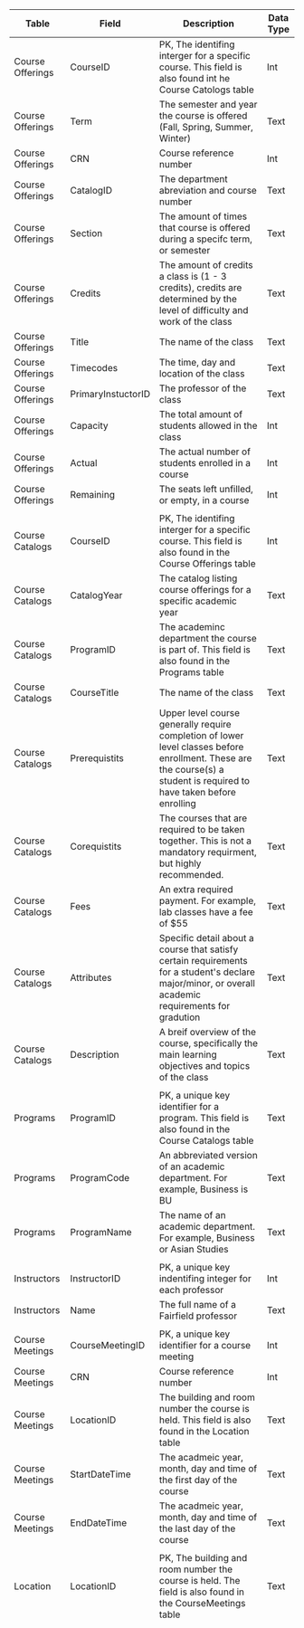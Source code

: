 | Table            | Field              | Description                                                                                                                                                            | Data Type |
|------------------|--------------------|------------------------------------------------------------------------------------------------------------------------------------------------------------------------|-----------|
| Course Offerings | CourseID           | PK, The identifing interger for a specific course. This field is also found int he Course Catologs table                                                               | Int       |
| Course Offerings | Term               | The semester and year the course is offered (Fall, Spring, Summer, Winter)                                                                                             | Text      |
| Course Offerings | CRN                | Course reference number                                                                                                                                                | Int       |
| Course Offerings | CatalogID          | The department abreviation and course number                                                                                                                           | Text      |
| Course Offerings | Section            | The amount of times that course is offered during a specifc term, or semester                                                                                          | Text      |
| Course Offerings | Credits            | The amount of credits a class is (1 - 3 credits), credits are determined by the level of difficulty and work of the class                                              | Text      |
| Course Offerings | Title              | The name of the class                                                                                                                                                  | Text      |
| Course Offerings | Timecodes          | The time, day and location of the class                                                                                                                                | Text      |
| Course Offerings | PrimaryInstuctorID | The professor of the class                                                                                                                                             | Text      |
| Course Offerings | Capacity           | The total amount of students allowed in the class                                                                                                                      | Int       |
| Course Offerings | Actual             | The actual number of students enrolled in a course                                                                                                                     | Int       |
| Course Offerings | Remaining          | The seats left unfilled, or empty, in a course                                                                                                                         | Int       |
|                  |                    |                                                                                                                                                                        |           |
| Course Catalogs  | CourseID           | PK, The identifing interger for a specific course. This field is also found in the Course Offerings table                                                              | Int       |
| Course Catalogs  | CatalogYear        | The catalog listing course offerings for a specific academic year                                                                                                      | Text      |
| Course Catalogs  | ProgramID          | The academinc department the course is part of. This field is also found in the Programs table                                                                         | Text      |
| Course Catalogs  | CourseTitle        | The name of the class                                                                                                                                                  | Text      |
| Course Catalogs  | Prerequistits      | Upper level course generally require completion of lower level classes before enrollment. These are the course(s) a student is required to have taken before enrolling | Text      |
| Course Catalogs  | Corequistits       | The courses that are required to be taken together. This is not a mandatory requirment, but highly recommended.                                                        | Text      |
| Course Catalogs  | Fees               | An extra required payment. For example, lab classes have a fee of $55                                                                                                  | Text      |
| Course Catalogs  | Attributes         | Specific detail about a course that satisfy certain requirements for a student's declare major/minor, or overall academic requirements for gradution                   | Text      |
| Course Catalogs  | Description        | A breif overview of the course, specifically the main learning objectives and topics of the class                                                                      | Text      |
|                  |                    |                                                                                                                                                                        |           |
| Programs         | ProgramID          | PK, a unique key identifier for a program. This field is also found in the Course Catalogs table                                                                       | Text      |
| Programs         | ProgramCode        | An abbreviated version of an academic department. For example, Business is BU                                                                                          | Text      |
| Programs         | ProgramName        | The name of an academic department. For example, Business or Asian Studies                                                                                             | Text      |
|                  |                    |                                                                                                                                                                        |           |
| Instructors      | InstructorID       | PK, a unique key indentifing integer for each professor                                                                                                                | Int       |
| Instructors      | Name               | The full name of a Fairfield professor                                                                                                                                 | Text      |
|                  |                    |                                                                                                                                                                        |           |
| Course Meetings  | CourseMeetingID    | PK, a unique key identifier for a course meeting                                                                                                                       | Int       |
| Course Meetings  | CRN                | Course reference number                                                                                                                                                | Int       |
| Course Meetings  | LocationID         | The building and room number the course is held. This field is also found in the Location table                                                                        | Text      |
| Course Meetings  | StartDateTime      | The acadmeic year, month, day and time of the first day of the course                                                                                                  | Text      |
| Course Meetings  | EndDateTime        | The acadmeic year, month, day and time of the last day of the course                                                                                                   | Text      |
|                  |                    |                                                                                                                                                                        |           |
| Location         | LocationID         | PK, The building and room number the course is held. The field is also found in the CourseMeetings table                                                               | Text      |
|                  |                    |                                                                                                                                                                        |           |
|                  |                    |                                                                                                                                                                        |           |
|                  |                    |                                                                                                                                                                        |           |
|                  |                    |                                                                                                                                                                        |           |
|                  |                    |                                                                                                                                                                        |           |
|                  |                    |                                                                                                                                                                        |           |
|                  |                    |                                                                                                                                                                        |           |
|                  |                    |                                                                                                                                                                        |           |
|                  |                    |                                                                                                                                                                        |           |
|                  |                    |                                                                                                                                                                        |           |
|                  |                    |                                                                                                                                                                        |           |
|                  |                    |                                                                                                                                                                        |           |
|                  |                    |                                                                                                                                                                        |           |
|                  |                    |                                                                                                                                                                        |           |
|                  |                    |                                                                                                                                                                        |           |
|                  |                    |                                                                                                                                                                        |           |
|                  |                    |                                                                                                                                                                        |           |
|                  |                    |                                                                                                                                                                        |           |
|                  |                    |                                                                                                                                                                        |           |
|                  |                    |                                                                                                                                                                        |           |
|                  |                    |                                                                                                                                                                        |           |
|                  |                    |                                                                                                                                                                        |           |
|                  |                    |                                                                                                                                                                        |           |
|                  |                    |                                                                                                                                                                        |           |
|                  |                    |                                                                                                                                                                        |           |
|                  |                    |                                                                                                                                                                        |           |
|                  |                    |                                                                                                                                                                        |           |
|                  |                    |                                                                                                                                                                        |           |
|                  |                    |                                                                                                                                                                        |           |
|                  |                    |                                                                                                                                                                        |           |
|                  |                    |                                                                                                                                                                        |           |
|                  |                    |                                                                                                                                                                        |           |
|                  |                    |                                                                                                                                                                        |           |
|                  |                    |                                                                                                                                                                        |           |
|                  |                    |                                                                                                                                                                        |           |
|                  |                    |                                                                                                                                                                        |           |
|                  |                    |                                                                                                                                                                        |           |
|                  |                    |                                                                                                                                                                        |           |
|                  |                    |                                                                                                                                                                        |           |
|                  |                    |                                                                                                                                                                        |           |
|                  |                    |                                                                                                                                                                        |           |
|                  |                    |                                                                                                                                                                        |           |
|                  |                    |                                                                                                                                                                        |           |
|                  |                    |                                                                                                                                                                        |           |
|                  |                    |                                                                                                                                                                        |           |
|                  |                    |                                                                                                                                                                        |           |
|                  |                    |                                                                                                                                                                        |           |
|                  |                    |                                                                                                                                                                        |           |
|                  |                    |                                                                                                                                                                        |           |
|                  |                    |                                                                                                                                                                        |           |
|                  |                    |                                                                                                                                                                        |           |
|                  |                    |                                                                                                                                                                        |           |
|                  |                    |                                                                                                                                                                        |           |
|                  |                    |                                                                                                                                                                        |           |
|                  |                    |                                                                                                                                                                        |           |
|                  |                    |                                                                                                                                                                        |           |
|                  |                    |                                                                                                                                                                        |           |
|                  |                    |                                                                                                                                                                        |           |
|                  |                    |                                                                                                                                                                        |           |
|                  |                    |                                                                                                                                                                        |           |
|                  |                    |                                                                                                                                                                        |           |
|                  |                    |                                                                                                                                                                        |           |
|                  |                    |                                                                                                                                                                        |           |
|                  |                    |                                                                                                                                                                        |           |
|                  |                    |                                                                                                                                                                        |           |
|                  |                    |                                                                                                                                                                        |           |
|                  |                    |                                                                                                                                                                        |           |
|                  |                    |                                                                                                                                                                        |           |
|                  |                    |                                                                                                                                                                        |           |
|                  |                    |                                                                                                                                                                        |           |
|                  |                    |                                                                                                                                                                        |           |
|                  |                    |                                                                                                                                                                        |           |
|                  |                    |                                                                                                                                                                        |           |
|                  |                    |                                                                                                                                                                        |           |
|                  |                    |                                                                                                                                                                        |           |
|                  |                    |                                                                                                                                                                        |           |
|                  |                    |                                                                                                                                                                        |           |
|                  |                    |                                                                                                                                                                        |           |
|                  |                    |                                                                                                                                                                        |           |
|                  |                    |                                                                                                                                                                        |           |
|                  |                    |                                                                                                                                                                        |           |
|                  |                    |                                                                                                                                                                        |           |
|                  |                    |                                                                                                                                                                        |           |
|                  |                    |                                                                                                                                                                        |           |
|                  |                    |                                                                                                                                                                        |           |
|                  |                    |                                                                                                                                                                        |           |
|                  |                    |                                                                                                                                                                        |           |
|                  |                    |                                                                                                                                                                        |           |
|                  |                    |                                                                                                                                                                        |           |
|                  |                    |                                                                                                                                                                        |           |
|                  |                    |                                                                                                                                                                        |           |
|                  |                    |                                                                                                                                                                        |           |
|                  |                    |                                                                                                                                                                        |           |
|                  |                    |                                                                                                                                                                        |           |
|                  |                    |                                                                                                                                                                        |           |
|                  |                    |                                                                                                                                                                        |           |
|                  |                    |                                                                                                                                                                        |           |
|                  |                    |                                                                                                                                                                        |           |
|                  |                    |                                                                                                                                                                        |           |
|                  |                    |                                                                                                                                                                        |           |
|                  |                    |                                                                                                                                                                        |           |
|                  |                    |                                                                                                                                                                        |           |
|                  |                    |                                                                                                                                                                        |           |
|                  |                    |                                                                                                                                                                        |           |
|                  |                    |                                                                                                                                                                        |           |
|                  |                    |                                                                                                                                                                        |           |
|                  |                    |                                                                                                                                                                        |           |
|                  |                    |                                                                                                                                                                        |           |
|                  |                    |                                                                                                                                                                        |           |
|                  |                    |                                                                                                                                                                        |           |
|                  |                    |                                                                                                                                                                        |           |
|                  |                    |                                                                                                                                                                        |           |
|                  |                    |                                                                                                                                                                        |           |
|                  |                    |                                                                                                                                                                        |           |
|                  |                    |                                                                                                                                                                        |           |
|                  |                    |                                                                                                                                                                        |           |
|                  |                    |                                                                                                                                                                        |           |
|                  |                    |                                                                                                                                                                        |           |
|                  |                    |                                                                                                                                                                        |           |
|                  |                    |                                                                                                                                                                        |           |
|                  |                    |                                                                                                                                                                        |           |
|                  |                    |                                                                                                                                                                        |           |
|                  |                    |                                                                                                                                                                        |           |
|                  |                    |                                                                                                                                                                        |           |
|                  |                    |                                                                                                                                                                        |           |
|                  |                    |                                                                                                                                                                        |           |
|                  |                    |                                                                                                                                                                        |           |
|                  |                    |                                                                                                                                                                        |           |
|                  |                    |                                                                                                                                                                        |           |
|                  |                    |                                                                                                                                                                        |           |
|                  |                    |                                                                                                                                                                        |           |
|                  |                    |                                                                                                                                                                        |           |
|                  |                    |                                                                                                                                                                        |           |
|                  |                    |                                                                                                                                                                        |           |
|                  |                    |                                                                                                                                                                        |           |
|                  |                    |                                                                                                                                                                        |           |
|                  |                    |                                                                                                                                                                        |           |
|                  |                    |                                                                                                                                                                        |           |
|                  |                    |                                                                                                                                                                        |           |
|                  |                    |                                                                                                                                                                        |           |
|                  |                    |                                                                                                                                                                        |           |
|                  |                    |                                                                                                                                                                        |           |
|                  |                    |                                                                                                                                                                        |           |
|                  |                    |                                                                                                                                                                        |           |
|                  |                    |                                                                                                                                                                        |           |
|                  |                    |                                                                                                                                                                        |           |
|                  |                    |                                                                                                                                                                        |           |
|                  |                    |                                                                                                                                                                        |           |
|                  |                    |                                                                                                                                                                        |           |
|                  |                    |                                                                                                                                                                        |           |
|                  |                    |                                                                                                                                                                        |           |
|                  |                    |                                                                                                                                                                        |           |
|                  |                    |                                                                                                                                                                        |           |
|                  |                    |                                                                                                                                                                        |           |
|                  |                    |                                                                                                                                                                        |           |
|                  |                    |                                                                                                                                                                        |           |
|                  |                    |                                                                                                                                                                        |           |
|                  |                    |                                                                                                                                                                        |           |
|                  |                    |                                                                                                                                                                        |           |
|                  |                    |                                                                                                                                                                        |           |
|                  |                    |                                                                                                                                                                        |           |
|                  |                    |                                                                                                                                                                        |           |
|                  |                    |                                                                                                                                                                        |           |
|                  |                    |                                                                                                                                                                        |           |
|                  |                    |                                                                                                                                                                        |           |
|                  |                    |                                                                                                                                                                        |           |
|                  |                    |                                                                                                                                                                        |           |
|                  |                    |                                                                                                                                                                        |           |
|                  |                    |                                                                                                                                                                        |           |
|                  |                    |                                                                                                                                                                        |           |
|                  |                    |                                                                                                                                                                        |           |
|                  |                    |                                                                                                                                                                        |           |
|                  |                    |                                                                                                                                                                        |           |
|                  |                    |                                                                                                                                                                        |           |
|                  |                    |                                                                                                                                                                        |           |
|                  |                    |                                                                                                                                                                        |           |
|                  |                    |                                                                                                                                                                        |           |
|                  |                    |                                                                                                                                                                        |           |
|                  |                    |                                                                                                                                                                        |           |
|                  |                    |                                                                                                                                                                        |           |
|                  |                    |                                                                                                                                                                        |           |
|                  |                    |                                                                                                                                                                        |           |
|                  |                    |                                                                                                                                                                        |           |
|                  |                    |                                                                                                                                                                        |           |
|                  |                    |                                                                                                                                                                        |           |
|                  |                    |                                                                                                                                                                        |           |
|                  |                    |                                                                                                                                                                        |           |
|                  |                    |                                                                                                                                                                        |           |
|                  |                    |                                                                                                                                                                        |           |
|                  |                    |                                                                                                                                                                        |           |
|                  |                    |                                                                                                                                                                        |           |
|                  |                    |                                                                                                                                                                        |           |
|                  |                    |                                                                                                                                                                        |           |
|                  |                    |                                                                                                                                                                        |           |
|                  |                    |                                                                                                                                                                        |           |
|                  |                    |                                                                                                                                                                        |           |
|                  |                    |                                                                                                                                                                        |           |
|                  |                    |                                                                                                                                                                        |           |
|                  |                    |                                                                                                                                                                        |           |
|                  |                    |                                                                                                                                                                        |           |
|                  |                    |                                                                                                                                                                        |           |
|                  |                    |                                                                                                                                                                        |           |
|                  |                    |                                                                                                                                                                        |           |
|                  |                    |                                                                                                                                                                        |           |
|                  |                    |                                                                                                                                                                        |           |
|                  |                    |                                                                                                                                                                        |           |
|                  |                    |                                                                                                                                                                        |           |
|                  |                    |                                                                                                                                                                        |           |
|                  |                    |                                                                                                                                                                        |           |
|                  |                    |                                                                                                                                                                        |           |
|                  |                    |                                                                                                                                                                        |           |
|                  |                    |                                                                                                                                                                        |           |
|                  |                    |                                                                                                                                                                        |           |
|                  |                    |                                                                                                                                                                        |           |
|                  |                    |                                                                                                                                                                        |           |
|                  |                    |                                                                                                                                                                        |           |
|                  |                    |                                                                                                                                                                        |           |
|                  |                    |                                                                                                                                                                        |           |
|                  |                    |                                                                                                                                                                        |           |
|                  |                    |                                                                                                                                                                        |           |
|                  |                    |                                                                                                                                                                        |           |
|                  |                    |                                                                                                                                                                        |           |
|                  |                    |                                                                                                                                                                        |           |
|                  |                    |                                                                                                                                                                        |           |
|                  |                    |                                                                                                                                                                        |           |
|                  |                    |                                                                                                                                                                        |           |
|                  |                    |                                                                                                                                                                        |           |
|                  |                    |                                                                                                                                                                        |           |
|                  |                    |                                                                                                                                                                        |           |
|                  |                    |                                                                                                                                                                        |           |
|                  |                    |                                                                                                                                                                        |           |
|                  |                    |                                                                                                                                                                        |           |
|                  |                    |                                                                                                                                                                        |           |
|                  |                    |                                                                                                                                                                        |           |
|                  |                    |                                                                                                                                                                        |           |
|                  |                    |                                                                                                                                                                        |           |
|                  |                    |                                                                                                                                                                        |           |
|                  |                    |                                                                                                                                                                        |           |
|                  |                    |                                                                                                                                                                        |           |
|                  |                    |                                                                                                                                                                        |           |
|                  |                    |                                                                                                                                                                        |           |
|                  |                    |                                                                                                                                                                        |           |
|                  |                    |                                                                                                                                                                        |           |
|                  |                    |                                                                                                                                                                        |           |
|                  |                    |                                                                                                                                                                        |           |
|                  |                    |                                                                                                                                                                        |           |
|                  |                    |                                                                                                                                                                        |           |
|                  |                    |                                                                                                                                                                        |           |
|                  |                    |                                                                                                                                                                        |           |
|                  |                    |                                                                                                                                                                        |           |
|                  |                    |                                                                                                                                                                        |           |
|                  |                    |                                                                                                                                                                        |           |
|                  |                    |                                                                                                                                                                        |           |
|                  |                    |                                                                                                                                                                        |           |
|                  |                    |                                                                                                                                                                        |           |
|                  |                    |                                                                                                                                                                        |           |
|                  |                    |                                                                                                                                                                        |           |
|                  |                    |                                                                                                                                                                        |           |
|                  |                    |                                                                                                                                                                        |           |
|                  |                    |                                                                                                                                                                        |           |
|                  |                    |                                                                                                                                                                        |           |
|                  |                    |                                                                                                                                                                        |           |
|                  |                    |                                                                                                                                                                        |           |
|                  |                    |                                                                                                                                                                        |           |
|                  |                    |                                                                                                                                                                        |           |
|                  |                    |                                                                                                                                                                        |           |
|                  |                    |                                                                                                                                                                        |           |
|                  |                    |                                                                                                                                                                        |           |
|                  |                    |                                                                                                                                                                        |           |
|                  |                    |                                                                                                                                                                        |           |
|                  |                    |                                                                                                                                                                        |           |
|                  |                    |                                                                                                                                                                        |           |
|                  |                    |                                                                                                                                                                        |           |
|                  |                    |                                                                                                                                                                        |           |
|                  |                    |                                                                                                                                                                        |           |
|                  |                    |                                                                                                                                                                        |           |
|                  |                    |                                                                                                                                                                        |           |
|                  |                    |                                                                                                                                                                        |           |
|                  |                    |                                                                                                                                                                        |           |
|                  |                    |                                                                                                                                                                        |           |
|                  |                    |                                                                                                                                                                        |           |
|                  |                    |                                                                                                                                                                        |           |
|                  |                    |                                                                                                                                                                        |           |
|                  |                    |                                                                                                                                                                        |           |
|                  |                    |                                                                                                                                                                        |           |
|                  |                    |                                                                                                                                                                        |           |
|                  |                    |                                                                                                                                                                        |           |
|                  |                    |                                                                                                                                                                        |           |
|                  |                    |                                                                                                                                                                        |           |
|                  |                    |                                                                                                                                                                        |           |
|                  |                    |                                                                                                                                                                        |           |
|                  |                    |                                                                                                                                                                        |           |
|                  |                    |                                                                                                                                                                        |           |
|                  |                    |                                                                                                                                                                        |           |
|                  |                    |                                                                                                                                                                        |           |
|                  |                    |                                                                                                                                                                        |           |
|                  |                    |                                                                                                                                                                        |           |
|                  |                    |                                                                                                                                                                        |           |
|                  |                    |                                                                                                                                                                        |           |
|                  |                    |                                                                                                                                                                        |           |
|                  |                    |                                                                                                                                                                        |           |
|                  |                    |                                                                                                                                                                        |           |
|                  |                    |                                                                                                                                                                        |           |
|                  |                    |                                                                                                                                                                        |           |
|                  |                    |                                                                                                                                                                        |           |
|                  |                    |                                                                                                                                                                        |           |
|                  |                    |                                                                                                                                                                        |           |
|                  |                    |                                                                                                                                                                        |           |
|                  |                    |                                                                                                                                                                        |           |
|                  |                    |                                                                                                                                                                        |           |
|                  |                    |                                                                                                                                                                        |           |
|                  |                    |                                                                                                                                                                        |           |
|                  |                    |                                                                                                                                                                        |           |
|                  |                    |                                                                                                                                                                        |           |
|                  |                    |                                                                                                                                                                        |           |
|                  |                    |                                                                                                                                                                        |           |
|                  |                    |                                                                                                                                                                        |           |
|                  |                    |                                                                                                                                                                        |           |
|                  |                    |                                                                                                                                                                        |           |
|                  |                    |                                                                                                                                                                        |           |
|                  |                    |                                                                                                                                                                        |           |
|                  |                    |                                                                                                                                                                        |           |
|                  |                    |                                                                                                                                                                        |           |
|                  |                    |                                                                                                                                                                        |           |
|                  |                    |                                                                                                                                                                        |           |
|                  |                    |                                                                                                                                                                        |           |
|                  |                    |                                                                                                                                                                        |           |
|                  |                    |                                                                                                                                                                        |           |
|                  |                    |                                                                                                                                                                        |           |
|                  |                    |                                                                                                                                                                        |           |
|                  |                    |                                                                                                                                                                        |           |
|                  |                    |                                                                                                                                                                        |           |
|                  |                    |                                                                                                                                                                        |           |
|                  |                    |                                                                                                                                                                        |           |
|                  |                    |                                                                                                                                                                        |           |
|                  |                    |                                                                                                                                                                        |           |
|                  |                    |                                                                                                                                                                        |           |
|                  |                    |                                                                                                                                                                        |           |
|                  |                    |                                                                                                                                                                        |           |
|                  |                    |                                                                                                                                                                        |           |
|                  |                    |                                                                                                                                                                        |           |
|                  |                    |                                                                                                                                                                        |           |
|                  |                    |                                                                                                                                                                        |           |
|                  |                    |                                                                                                                                                                        |           |
|                  |                    |                                                                                                                                                                        |           |
|                  |                    |                                                                                                                                                                        |           |
|                  |                    |                                                                                                                                                                        |           |
|                  |                    |                                                                                                                                                                        |           |
|                  |                    |                                                                                                                                                                        |           |
|                  |                    |                                                                                                                                                                        |           |
|                  |                    |                                                                                                                                                                        |           |
|                  |                    |                                                                                                                                                                        |           |
|                  |                    |                                                                                                                                                                        |           |
|                  |                    |                                                                                                                                                                        |           |
|                  |                    |                                                                                                                                                                        |           |
|                  |                    |                                                                                                                                                                        |           |
|                  |                    |                                                                                                                                                                        |           |
|                  |                    |                                                                                                                                                                        |           |
|                  |                    |                                                                                                                                                                        |           |
|                  |                    |                                                                                                                                                                        |           |
|                  |                    |                                                                                                                                                                        |           |
|                  |                    |                                                                                                                                                                        |           |
|                  |                    |                                                                                                                                                                        |           |
|                  |                    |                                                                                                                                                                        |           |
|                  |                    |                                                                                                                                                                        |           |
|                  |                    |                                                                                                                                                                        |           |
|                  |                    |                                                                                                                                                                        |           |
|                  |                    |                                                                                                                                                                        |           |
|                  |                    |                                                                                                                                                                        |           |
|                  |                    |                                                                                                                                                                        |           |
|                  |                    |                                                                                                                                                                        |           |
|                  |                    |                                                                                                                                                                        |           |
|                  |                    |                                                                                                                                                                        |           |
|                  |                    |                                                                                                                                                                        |           |
|                  |                    |                                                                                                                                                                        |           |
|                  |                    |                                                                                                                                                                        |           |
|                  |                    |                                                                                                                                                                        |           |
|                  |                    |                                                                                                                                                                        |           |
|                  |                    |                                                                                                                                                                        |           |
|                  |                    |                                                                                                                                                                        |           |
|                  |                    |                                                                                                                                                                        |           |
|                  |                    |                                                                                                                                                                        |           |
|                  |                    |                                                                                                                                                                        |           |
|                  |                    |                                                                                                                                                                        |           |
|                  |                    |                                                                                                                                                                        |           |
|                  |                    |                                                                                                                                                                        |           |
|                  |                    |                                                                                                                                                                        |           |
|                  |                    |                                                                                                                                                                        |           |
|                  |                    |                                                                                                                                                                        |           |
|                  |                    |                                                                                                                                                                        |           |
|                  |                    |                                                                                                                                                                        |           |
|                  |                    |                                                                                                                                                                        |           |
|                  |                    |                                                                                                                                                                        |           |
|                  |                    |                                                                                                                                                                        |           |
|                  |                    |                                                                                                                                                                        |           |
|                  |                    |                                                                                                                                                                        |           |
|                  |                    |                                                                                                                                                                        |           |
|                  |                    |                                                                                                                                                                        |           |
|                  |                    |                                                                                                                                                                        |           |
|                  |                    |                                                                                                                                                                        |           |
|                  |                    |                                                                                                                                                                        |           |
|                  |                    |                                                                                                                                                                        |           |
|                  |                    |                                                                                                                                                                        |           |
|                  |                    |                                                                                                                                                                        |           |
|                  |                    |                                                                                                                                                                        |           |
|                  |                    |                                                                                                                                                                        |           |
|                  |                    |                                                                                                                                                                        |           |
|                  |                    |                                                                                                                                                                        |           |
|                  |                    |                                                                                                                                                                        |           |
|                  |                    |                                                                                                                                                                        |           |
|                  |                    |                                                                                                                                                                        |           |
|                  |                    |                                                                                                                                                                        |           |
|                  |                    |                                                                                                                                                                        |           |
|                  |                    |                                                                                                                                                                        |           |
|                  |                    |                                                                                                                                                                        |           |
|                  |                    |                                                                                                                                                                        |           |
|                  |                    |                                                                                                                                                                        |           |
|                  |                    |                                                                                                                                                                        |           |
|                  |                    |                                                                                                                                                                        |           |
|                  |                    |                                                                                                                                                                        |           |
|                  |                    |                                                                                                                                                                        |           |
|                  |                    |                                                                                                                                                                        |           |
|                  |                    |                                                                                                                                                                        |           |
|                  |                    |                                                                                                                                                                        |           |
|                  |                    |                                                                                                                                                                        |           |
|                  |                    |                                                                                                                                                                        |           |
|                  |                    |                                                                                                                                                                        |           |
|                  |                    |                                                                                                                                                                        |           |
|                  |                    |                                                                                                                                                                        |           |
|                  |                    |                                                                                                                                                                        |           |
|                  |                    |                                                                                                                                                                        |           |
|                  |                    |                                                                                                                                                                        |           |
|                  |                    |                                                                                                                                                                        |           |
|                  |                    |                                                                                                                                                                        |           |
|                  |                    |                                                                                                                                                                        |           |
|                  |                    |                                                                                                                                                                        |           |
|                  |                    |                                                                                                                                                                        |           |
|                  |                    |                                                                                                                                                                        |           |
|                  |                    |                                                                                                                                                                        |           |
|                  |                    |                                                                                                                                                                        |           |
|                  |                    |                                                                                                                                                                        |           |
|                  |                    |                                                                                                                                                                        |           |
|                  |                    |                                                                                                                                                                        |           |
|                  |                    |                                                                                                                                                                        |           |
|                  |                    |                                                                                                                                                                        |           |
|                  |                    |                                                                                                                                                                        |           |
|                  |                    |                                                                                                                                                                        |           |
|                  |                    |                                                                                                                                                                        |           |
|                  |                    |                                                                                                                                                                        |           |
|                  |                    |                                                                                                                                                                        |           |
|                  |                    |                                                                                                                                                                        |           |
|                  |                    |                                                                                                                                                                        |           |
|                  |                    |                                                                                                                                                                        |           |
|                  |                    |                                                                                                                                                                        |           |
|                  |                    |                                                                                                                                                                        |           |
|                  |                    |                                                                                                                                                                        |           |
|                  |                    |                                                                                                                                                                        |           |
|                  |                    |                                                                                                                                                                        |           |
|                  |                    |                                                                                                                                                                        |           |
|                  |                    |                                                                                                                                                                        |           |
|                  |                    |                                                                                                                                                                        |           |
|                  |                    |                                                                                                                                                                        |           |
|                  |                    |                                                                                                                                                                        |           |
|                  |                    |                                                                                                                                                                        |           |
|                  |                    |                                                                                                                                                                        |           |
|                  |                    |                                                                                                                                                                        |           |
|                  |                    |                                                                                                                                                                        |           |
|                  |                    |                                                                                                                                                                        |           |
|                  |                    |                                                                                                                                                                        |           |
|                  |                    |                                                                                                                                                                        |           |
|                  |                    |                                                                                                                                                                        |           |
|                  |                    |                                                                                                                                                                        |           |
|                  |                    |                                                                                                                                                                        |           |
|                  |                    |                                                                                                                                                                        |           |
|                  |                    |                                                                                                                                                                        |           |
|                  |                    |                                                                                                                                                                        |           |
|                  |                    |                                                                                                                                                                        |           |
|                  |                    |                                                                                                                                                                        |           |
|                  |                    |                                                                                                                                                                        |           |
|                  |                    |                                                                                                                                                                        |           |
|                  |                    |                                                                                                                                                                        |           |
|                  |                    |                                                                                                                                                                        |           |
|                  |                    |                                                                                                                                                                        |           |
|                  |                    |                                                                                                                                                                        |           |
|                  |                    |                                                                                                                                                                        |           |
|                  |                    |                                                                                                                                                                        |           |
|                  |                    |                                                                                                                                                                        |           |
|                  |                    |                                                                                                                                                                        |           |
|                  |                    |                                                                                                                                                                        |           |
|                  |                    |                                                                                                                                                                        |           |
|                  |                    |                                                                                                                                                                        |           |
|                  |                    |                                                                                                                                                                        |           |
|                  |                    |                                                                                                                                                                        |           |
|                  |                    |                                                                                                                                                                        |           |
|                  |                    |                                                                                                                                                                        |           |
|                  |                    |                                                                                                                                                                        |           |
|                  |                    |                                                                                                                                                                        |           |
|                  |                    |                                                                                                                                                                        |           |
|                  |                    |                                                                                                                                                                        |           |
|                  |                    |                                                                                                                                                                        |           |
|                  |                    |                                                                                                                                                                        |           |
|                  |                    |                                                                                                                                                                        |           |
|                  |                    |                                                                                                                                                                        |           |
|                  |                    |                                                                                                                                                                        |           |
|                  |                    |                                                                                                                                                                        |           |
|                  |                    |                                                                                                                                                                        |           |
|                  |                    |                                                                                                                                                                        |           |
|                  |                    |                                                                                                                                                                        |           |
|                  |                    |                                                                                                                                                                        |           |
|                  |                    |                                                                                                                                                                        |           |
|                  |                    |                                                                                                                                                                        |           |
|                  |                    |                                                                                                                                                                        |           |
|                  |                    |                                                                                                                                                                        |           |
|                  |                    |                                                                                                                                                                        |           |
|                  |                    |                                                                                                                                                                        |           |
|                  |                    |                                                                                                                                                                        |           |
|                  |                    |                                                                                                                                                                        |           |
|                  |                    |                                                                                                                                                                        |           |
|                  |                    |                                                                                                                                                                        |           |
|                  |                    |                                                                                                                                                                        |           |
|                  |                    |                                                                                                                                                                        |           |
|                  |                    |                                                                                                                                                                        |           |
|                  |                    |                                                                                                                                                                        |           |
|                  |                    |                                                                                                                                                                        |           |
|                  |                    |                                                                                                                                                                        |           |
|                  |                    |                                                                                                                                                                        |           |
|                  |                    |                                                                                                                                                                        |           |
|                  |                    |                                                                                                                                                                        |           |
|                  |                    |                                                                                                                                                                        |           |
|                  |                    |                                                                                                                                                                        |           |
|                  |                    |                                                                                                                                                                        |           |
|                  |                    |                                                                                                                                                                        |           |
|                  |                    |                                                                                                                                                                        |           |
|                  |                    |                                                                                                                                                                        |           |
|                  |                    |                                                                                                                                                                        |           |
|                  |                    |                                                                                                                                                                        |           |
|                  |                    |                                                                                                                                                                        |           |
|                  |                    |                                                                                                                                                                        |           |
|                  |                    |                                                                                                                                                                        |           |
|                  |                    |                                                                                                                                                                        |           |
|                  |                    |                                                                                                                                                                        |           |
|                  |                    |                                                                                                                                                                        |           |
|                  |                    |                                                                                                                                                                        |           |
|                  |                    |                                                                                                                                                                        |           |
|                  |                    |                                                                                                                                                                        |           |
|                  |                    |                                                                                                                                                                        |           |
|                  |                    |                                                                                                                                                                        |           |
|                  |                    |                                                                                                                                                                        |           |
|                  |                    |                                                                                                                                                                        |           |
|                  |                    |                                                                                                                                                                        |           |
|                  |                    |                                                                                                                                                                        |           |
|                  |                    |                                                                                                                                                                        |           |
|                  |                    |                                                                                                                                                                        |           |
|                  |                    |                                                                                                                                                                        |           |
|                  |                    |                                                                                                                                                                        |           |
|                  |                    |                                                                                                                                                                        |           |
|                  |                    |                                                                                                                                                                        |           |
|                  |                    |                                                                                                                                                                        |           |
|                  |                    |                                                                                                                                                                        |           |
|                  |                    |                                                                                                                                                                        |           |
|                  |                    |                                                                                                                                                                        |           |
|                  |                    |                                                                                                                                                                        |           |
|                  |                    |                                                                                                                                                                        |           |
|                  |                    |                                                                                                                                                                        |           |
|                  |                    |                                                                                                                                                                        |           |
|                  |                    |                                                                                                                                                                        |           |
|                  |                    |                                                                                                                                                                        |           |
|                  |                    |                                                                                                                                                                        |           |
|                  |                    |                                                                                                                                                                        |           |
|                  |                    |                                                                                                                                                                        |           |
|                  |                    |                                                                                                                                                                        |           |
|                  |                    |                                                                                                                                                                        |           |
|                  |                    |                                                                                                                                                                        |           |
|                  |                    |                                                                                                                                                                        |           |
|                  |                    |                                                                                                                                                                        |           |
|                  |                    |                                                                                                                                                                        |           |
|                  |                    |                                                                                                                                                                        |           |
|                  |                    |                                                                                                                                                                        |           |
|                  |                    |                                                                                                                                                                        |           |
|                  |                    |                                                                                                                                                                        |           |
|                  |                    |                                                                                                                                                                        |           |
|                  |                    |                                                                                                                                                                        |           |
|                  |                    |                                                                                                                                                                        |           |
|                  |                    |                                                                                                                                                                        |           |
|                  |                    |                                                                                                                                                                        |           |
|                  |                    |                                                                                                                                                                        |           |
|                  |                    |                                                                                                                                                                        |           |
|                  |                    |                                                                                                                                                                        |           |
|                  |                    |                                                                                                                                                                        |           |
|                  |                    |                                                                                                                                                                        |           |
|                  |                    |                                                                                                                                                                        |           |
|                  |                    |                                                                                                                                                                        |           |
|                  |                    |                                                                                                                                                                        |           |
|                  |                    |                                                                                                                                                                        |           |
|                  |                    |                                                                                                                                                                        |           |
|                  |                    |                                                                                                                                                                        |           |
|                  |                    |                                                                                                                                                                        |           |
|                  |                    |                                                                                                                                                                        |           |
|                  |                    |                                                                                                                                                                        |           |
|                  |                    |                                                                                                                                                                        |           |
|                  |                    |                                                                                                                                                                        |           |
|                  |                    |                                                                                                                                                                        |           |
|                  |                    |                                                                                                                                                                        |           |
|                  |                    |                                                                                                                                                                        |           |
|                  |                    |                                                                                                                                                                        |           |
|                  |                    |                                                                                                                                                                        |           |
|                  |                    |                                                                                                                                                                        |           |
|                  |                    |                                                                                                                                                                        |           |
|                  |                    |                                                                                                                                                                        |           |
|                  |                    |                                                                                                                                                                        |           |
|                  |                    |                                                                                                                                                                        |           |
|                  |                    |                                                                                                                                                                        |           |
|                  |                    |                                                                                                                                                                        |           |
|                  |                    |                                                                                                                                                                        |           |
|                  |                    |                                                                                                                                                                        |           |
|                  |                    |                                                                                                                                                                        |           |
|                  |                    |                                                                                                                                                                        |           |
|                  |                    |                                                                                                                                                                        |           |
|                  |                    |                                                                                                                                                                        |           |
|                  |                    |                                                                                                                                                                        |           |
|                  |                    |                                                                                                                                                                        |           |
|                  |                    |                                                                                                                                                                        |           |
|                  |                    |                                                                                                                                                                        |           |
|                  |                    |                                                                                                                                                                        |           |
|                  |                    |                                                                                                                                                                        |           |
|                  |                    |                                                                                                                                                                        |           |
|                  |                    |                                                                                                                                                                        |           |
|                  |                    |                                                                                                                                                                        |           |
|                  |                    |                                                                                                                                                                        |           |
|                  |                    |                                                                                                                                                                        |           |
|                  |                    |                                                                                                                                                                        |           |
|                  |                    |                                                                                                                                                                        |           |
|                  |                    |                                                                                                                                                                        |           |
|                  |                    |                                                                                                                                                                        |           |
|                  |                    |                                                                                                                                                                        |           |
|                  |                    |                                                                                                                                                                        |           |
|                  |                    |                                                                                                                                                                        |           |
|                  |                    |                                                                                                                                                                        |           |
|                  |                    |                                                                                                                                                                        |           |
|                  |                    |                                                                                                                                                                        |           |
|                  |                    |                                                                                                                                                                        |           |
|                  |                    |                                                                                                                                                                        |           |
|                  |                    |                                                                                                                                                                        |           |
|                  |                    |                                                                                                                                                                        |           |
|                  |                    |                                                                                                                                                                        |           |
|                  |                    |                                                                                                                                                                        |           |
|                  |                    |                                                                                                                                                                        |           |
|                  |                    |                                                                                                                                                                        |           |
|                  |                    |                                                                                                                                                                        |           |
|                  |                    |                                                                                                                                                                        |           |
|                  |                    |                                                                                                                                                                        |           |
|                  |                    |                                                                                                                                                                        |           |
|                  |                    |                                                                                                                                                                        |           |
|                  |                    |                                                                                                                                                                        |           |
|                  |                    |                                                                                                                                                                        |           |
|                  |                    |                                                                                                                                                                        |           |
|                  |                    |                                                                                                                                                                        |           |
|                  |                    |                                                                                                                                                                        |           |
|                  |                    |                                                                                                                                                                        |           |
|                  |                    |                                                                                                                                                                        |           |
|                  |                    |                                                                                                                                                                        |           |
|                  |                    |                                                                                                                                                                        |           |
|                  |                    |                                                                                                                                                                        |           |
|                  |                    |                                                                                                                                                                        |           |
|                  |                    |                                                                                                                                                                        |           |
|                  |                    |                                                                                                                                                                        |           |
|                  |                    |                                                                                                                                                                        |           |
|                  |                    |                                                                                                                                                                        |           |
|                  |                    |                                                                                                                                                                        |           |
|                  |                    |                                                                                                                                                                        |           |
|                  |                    |                                                                                                                                                                        |           |
|                  |                    |                                                                                                                                                                        |           |
|                  |                    |                                                                                                                                                                        |           |
|                  |                    |                                                                                                                                                                        |           |
|                  |                    |                                                                                                                                                                        |           |
|                  |                    |                                                                                                                                                                        |           |
|                  |                    |                                                                                                                                                                        |           |
|                  |                    |                                                                                                                                                                        |           |
|                  |                    |                                                                                                                                                                        |           |
|                  |                    |                                                                                                                                                                        |           |
|                  |                    |                                                                                                                                                                        |           |
|                  |                    |                                                                                                                                                                        |           |
|                  |                    |                                                                                                                                                                        |           |
|                  |                    |                                                                                                                                                                        |           |
|                  |                    |                                                                                                                                                                        |           |
|                  |                    |                                                                                                                                                                        |           |
|                  |                    |                                                                                                                                                                        |           |
|                  |                    |                                                                                                                                                                        |           |
|                  |                    |                                                                                                                                                                        |           |
|                  |                    |                                                                                                                                                                        |           |
|                  |                    |                                                                                                                                                                        |           |
|                  |                    |                                                                                                                                                                        |           |
|                  |                    |                                                                                                                                                                        |           |
|                  |                    |                                                                                                                                                                        |           |
|                  |                    |                                                                                                                                                                        |           |
|                  |                    |                                                                                                                                                                        |           |
|                  |                    |                                                                                                                                                                        |           |
|                  |                    |                                                                                                                                                                        |           |
|                  |                    |                                                                                                                                                                        |           |
|                  |                    |                                                                                                                                                                        |           |
|                  |                    |                                                                                                                                                                        |           |
|                  |                    |                                                                                                                                                                        |           |
|                  |                    |                                                                                                                                                                        |           |
|                  |                    |                                                                                                                                                                        |           |
|                  |                    |                                                                                                                                                                        |           |
|                  |                    |                                                                                                                                                                        |           |
|                  |                    |                                                                                                                                                                        |           |
|                  |                    |                                                                                                                                                                        |           |
|                  |                    |                                                                                                                                                                        |           |
|                  |                    |                                                                                                                                                                        |           |
|                  |                    |                                                                                                                                                                        |           |
|                  |                    |                                                                                                                                                                        |           |
|                  |                    |                                                                                                                                                                        |           |
|                  |                    |                                                                                                                                                                        |           |
|                  |                    |                                                                                                                                                                        |           |
|                  |                    |                                                                                                                                                                        |           |
|                  |                    |                                                                                                                                                                        |           |
|                  |                    |                                                                                                                                                                        |           |
|                  |                    |                                                                                                                                                                        |           |
|                  |                    |                                                                                                                                                                        |           |
|                  |                    |                                                                                                                                                                        |           |
|                  |                    |                                                                                                                                                                        |           |
|                  |                    |                                                                                                                                                                        |           |
|                  |                    |                                                                                                                                                                        |           |
|                  |                    |                                                                                                                                                                        |           |
|                  |                    |                                                                                                                                                                        |           |
|                  |                    |                                                                                                                                                                        |           |
|                  |                    |                                                                                                                                                                        |           |
|                  |                    |                                                                                                                                                                        |           |
|                  |                    |                                                                                                                                                                        |           |
|                  |                    |                                                                                                                                                                        |           |
|                  |                    |                                                                                                                                                                        |           |
|                  |                    |                                                                                                                                                                        |           |
|                  |                    |                                                                                                                                                                        |           |
|                  |                    |                                                                                                                                                                        |           |
|                  |                    |                                                                                                                                                                        |           |
|                  |                    |                                                                                                                                                                        |           |
|                  |                    |                                                                                                                                                                        |           |
|                  |                    |                                                                                                                                                                        |           |
|                  |                    |                                                                                                                                                                        |           |
|                  |                    |                                                                                                                                                                        |           |
|                  |                    |                                                                                                                                                                        |           |
|                  |                    |                                                                                                                                                                        |           |
|                  |                    |                                                                                                                                                                        |           |
|                  |                    |                                                                                                                                                                        |           |
|                  |                    |                                                                                                                                                                        |           |
|                  |                    |                                                                                                                                                                        |           |
|                  |                    |                                                                                                                                                                        |           |
|                  |                    |                                                                                                                                                                        |           |
|                  |                    |                                                                                                                                                                        |           |
|                  |                    |                                                                                                                                                                        |           |
|                  |                    |                                                                                                                                                                        |           |
|                  |                    |                                                                                                                                                                        |           |
|                  |                    |                                                                                                                                                                        |           |
|                  |                    |                                                                                                                                                                        |           |
|                  |                    |                                                                                                                                                                        |           |
|                  |                    |                                                                                                                                                                        |           |
|                  |                    |                                                                                                                                                                        |           |
|                  |                    |                                                                                                                                                                        |           |
|                  |                    |                                                                                                                                                                        |           |
|                  |                    |                                                                                                                                                                        |           |
|                  |                    |                                                                                                                                                                        |           |
|                  |                    |                                                                                                                                                                        |           |
|                  |                    |                                                                                                                                                                        |           |
|                  |                    |                                                                                                                                                                        |           |
|                  |                    |                                                                                                                                                                        |           |
|                  |                    |                                                                                                                                                                        |           |
|                  |                    |                                                                                                                                                                        |           |
|                  |                    |                                                                                                                                                                        |           |
|                  |                    |                                                                                                                                                                        |           |
|                  |                    |                                                                                                                                                                        |           |
|                  |                    |                                                                                                                                                                        |           |
|                  |                    |                                                                                                                                                                        |           |
|                  |                    |                                                                                                                                                                        |           |
|                  |                    |                                                                                                                                                                        |           |
|                  |                    |                                                                                                                                                                        |           |
|                  |                    |                                                                                                                                                                        |           |
|                  |                    |                                                                                                                                                                        |           |
|                  |                    |                                                                                                                                                                        |           |
|                  |                    |                                                                                                                                                                        |           |
|                  |                    |                                                                                                                                                                        |           |
|                  |                    |                                                                                                                                                                        |           |
|                  |                    |                                                                                                                                                                        |           |
|                  |                    |                                                                                                                                                                        |           |
|                  |                    |                                                                                                                                                                        |           |
|                  |                    |                                                                                                                                                                        |           |
|                  |                    |                                                                                                                                                                        |           |
|                  |                    |                                                                                                                                                                        |           |
|                  |                    |                                                                                                                                                                        |           |
|                  |                    |                                                                                                                                                                        |           |
|                  |                    |                                                                                                                                                                        |           |
|                  |                    |                                                                                                                                                                        |           |
|                  |                    |                                                                                                                                                                        |           |
|                  |                    |                                                                                                                                                                        |           |
|                  |                    |                                                                                                                                                                        |           |
|                  |                    |                                                                                                                                                                        |           |
|                  |                    |                                                                                                                                                                        |           |
|                  |                    |                                                                                                                                                                        |           |
|                  |                    |                                                                                                                                                                        |           |
|                  |                    |                                                                                                                                                                        |           |
|                  |                    |                                                                                                                                                                        |           |
|                  |                    |                                                                                                                                                                        |           |
|                  |                    |                                                                                                                                                                        |           |
|                  |                    |                                                                                                                                                                        |           |
|                  |                    |                                                                                                                                                                        |           |
|                  |                    |                                                                                                                                                                        |           |
|                  |                    |                                                                                                                                                                        |           |
|                  |                    |                                                                                                                                                                        |           |
|                  |                    |                                                                                                                                                                        |           |
|                  |                    |                                                                                                                                                                        |           |
|                  |                    |                                                                                                                                                                        |           |
|                  |                    |                                                                                                                                                                        |           |
|                  |                    |                                                                                                                                                                        |           |
|                  |                    |                                                                                                                                                                        |           |
|                  |                    |                                                                                                                                                                        |           |
|                  |                    |                                                                                                                                                                        |           |
|                  |                    |                                                                                                                                                                        |           |
|                  |                    |                                                                                                                                                                        |           |
|                  |                    |                                                                                                                                                                        |           |
|                  |                    |                                                                                                                                                                        |           |
|                  |                    |                                                                                                                                                                        |           |
|                  |                    |                                                                                                                                                                        |           |
|                  |                    |                                                                                                                                                                        |           |
|                  |                    |                                                                                                                                                                        |           |
|                  |                    |                                                                                                                                                                        |           |
|                  |                    |                                                                                                                                                                        |           |
|                  |                    |                                                                                                                                                                        |           |
|                  |                    |                                                                                                                                                                        |           |
|                  |                    |                                                                                                                                                                        |           |
|                  |                    |                                                                                                                                                                        |           |
|                  |                    |                                                                                                                                                                        |           |
|                  |                    |                                                                                                                                                                        |           |
|                  |                    |                                                                                                                                                                        |           |
|                  |                    |                                                                                                                                                                        |           |
|                  |                    |                                                                                                                                                                        |           |
|                  |                    |                                                                                                                                                                        |           |
|                  |                    |                                                                                                                                                                        |           |
|                  |                    |                                                                                                                                                                        |           |
|                  |                    |                                                                                                                                                                        |           |
|                  |                    |                                                                                                                                                                        |           |
|                  |                    |                                                                                                                                                                        |           |
|                  |                    |                                                                                                                                                                        |           |
|                  |                    |                                                                                                                                                                        |           |
|                  |                    |                                                                                                                                                                        |           |
|                  |                    |                                                                                                                                                                        |           |
|                  |                    |                                                                                                                                                                        |           |
|                  |                    |                                                                                                                                                                        |           |
|                  |                    |                                                                                                                                                                        |           |
|                  |                    |                                                                                                                                                                        |           |
|                  |                    |                                                                                                                                                                        |           |
|                  |                    |                                                                                                                                                                        |           |
|                  |                    |                                                                                                                                                                        |           |
|                  |                    |                                                                                                                                                                        |           |
|                  |                    |                                                                                                                                                                        |           |
|                  |                    |                                                                                                                                                                        |           |
|                  |                    |                                                                                                                                                                        |           |
|                  |                    |                                                                                                                                                                        |           |
|                  |                    |                                                                                                                                                                        |           |
|                  |                    |                                                                                                                                                                        |           |
|                  |                    |                                                                                                                                                                        |           |
|                  |                    |                                                                                                                                                                        |           |
|                  |                    |                                                                                                                                                                        |           |
|                  |                    |                                                                                                                                                                        |           |
|                  |                    |                                                                                                                                                                        |           |
|                  |                    |                                                                                                                                                                        |           |
|                  |                    |                                                                                                                                                                        |           |
|                  |                    |                                                                                                                                                                        |           |
|                  |                    |                                                                                                                                                                        |           |
|                  |                    |                                                                                                                                                                        |           |
|                  |                    |                                                                                                                                                                        |           |
|                  |                    |                                                                                                                                                                        |           |
|                  |                    |                                                                                                                                                                        |           |
|                  |                    |                                                                                                                                                                        |           |
|                  |                    |                                                                                                                                                                        |           |
|                  |                    |                                                                                                                                                                        |           |
|                  |                    |                                                                                                                                                                        |           |
|                  |                    |                                                                                                                                                                        |           |
|                  |                    |                                                                                                                                                                        |           |
|                  |                    |                                                                                                                                                                        |           |
|                  |                    |                                                                                                                                                                        |           |
|                  |                    |                                                                                                                                                                        |           |
|                  |                    |                                                                                                                                                                        |           |
|                  |                    |                                                                                                                                                                        |           |
|                  |                    |                                                                                                                                                                        |           |
|                  |                    |                                                                                                                                                                        |           |
|                  |                    |                                                                                                                                                                        |           |
|                  |                    |                                                                                                                                                                        |           |
|                  |                    |                                                                                                                                                                        |           |
|                  |                    |                                                                                                                                                                        |           |
|                  |                    |                                                                                                                                                                        |           |
|                  |                    |                                                                                                                                                                        |           |
|                  |                    |                                                                                                                                                                        |           |
|                  |                    |                                                                                                                                                                        |           |
|                  |                    |                                                                                                                                                                        |           |
|                  |                    |                                                                                                                                                                        |           |
|                  |                    |                                                                                                                                                                        |           |
|                  |                    |                                                                                                                                                                        |           |
|                  |                    |                                                                                                                                                                        |           |
|                  |                    |                                                                                                                                                                        |           |
|                  |                    |                                                                                                                                                                        |           |
|                  |                    |                                                                                                                                                                        |           |
|                  |                    |                                                                                                                                                                        |           |
|                  |                    |                                                                                                                                                                        |           |
|                  |                    |                                                                                                                                                                        |           |
|                  |                    |                                                                                                                                                                        |           |
|                  |                    |                                                                                                                                                                        |           |
|                  |                    |                                                                                                                                                                        |           |
|                  |                    |                                                                                                                                                                        |           |
|                  |                    |                                                                                                                                                                        |           |
|                  |                    |                                                                                                                                                                        |           |
|                  |                    |                                                                                                                                                                        |           |
|                  |                    |                                                                                                                                                                        |           |
|                  |                    |                                                                                                                                                                        |           |
|                  |                    |                                                                                                                                                                        |           |
|                  |                    |                                                                                                                                                                        |           |
|                  |                    |                                                                                                                                                                        |           |
|                  |                    |                                                                                                                                                                        |           |
|                  |                    |                                                                                                                                                                        |           |
|                  |                    |                                                                                                                                                                        |           |
|                  |                    |                                                                                                                                                                        |           |
|                  |                    |                                                                                                                                                                        |           |
|                  |                    |                                                                                                                                                                        |           |
|                  |                    |                                                                                                                                                                        |           |
|                  |                    |                                                                                                                                                                        |           |
|                  |                    |                                                                                                                                                                        |           |
|                  |                    |                                                                                                                                                                        |           |
|                  |                    |                                                                                                                                                                        |           |
|                  |                    |                                                                                                                                                                        |           |
|                  |                    |                                                                                                                                                                        |           |
|                  |                    |                                                                                                                                                                        |           |
|                  |                    |                                                                                                                                                                        |           |
|                  |                    |                                                                                                                                                                        |           |
|                  |                    |                                                                                                                                                                        |           |
|                  |                    |                                                                                                                                                                        |           |
|                  |                    |                                                                                                                                                                        |           |
|                  |                    |                                                                                                                                                                        |           |
|                  |                    |                                                                                                                                                                        |           |
|                  |                    |                                                                                                                                                                        |           |
|                  |                    |                                                                                                                                                                        |           |
|                  |                    |                                                                                                                                                                        |           |
|                  |                    |                                                                                                                                                                        |           |
|                  |                    |                                                                                                                                                                        |           |
|                  |                    |                                                                                                                                                                        |           |
|                  |                    |                                                                                                                                                                        |           |
|                  |                    |                                                                                                                                                                        |           |
|                  |                    |                                                                                                                                                                        |           |
|                  |                    |                                                                                                                                                                        |           |
|                  |                    |                                                                                                                                                                        |           |
|                  |                    |                                                                                                                                                                        |           |
|                  |                    |                                                                                                                                                                        |           |
|                  |                    |                                                                                                                                                                        |           |
|                  |                    |                                                                                                                                                                        |           |
|                  |                    |                                                                                                                                                                        |           |
|                  |                    |                                                                                                                                                                        |           |
|                  |                    |                                                                                                                                                                        |           |
|                  |                    |                                                                                                                                                                        |           |
|                  |                    |                                                                                                                                                                        |           |
|                  |                    |                                                                                                                                                                        |           |
|                  |                    |                                                                                                                                                                        |           |
|                  |                    |                                                                                                                                                                        |           |
|                  |                    |                                                                                                                                                                        |           |
|                  |                    |                                                                                                                                                                        |           |
|                  |                    |                                                                                                                                                                        |           |
|                  |                    |                                                                                                                                                                        |           |
|                  |                    |                                                                                                                                                                        |           |
|                  |                    |                                                                                                                                                                        |           |